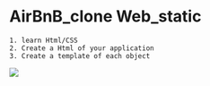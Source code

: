 # AirBnB_clone Web_static
    1. learn Html/CSS
    2. Create a Html of your application
    3. Create a template of each object



![](https://s3.amazonaws.com/alx-intranet.hbtn.io/uploads/medias/2018/6/87c01524ada6080f40fc.png?X-Amz-Algorithm=AWS4-HMAC-SHA256&X-Amz-Credential=AKIARDDGGGOUSBVO6H7D%2F20230502%2Fus-east-1%2Fs3%2Faws4_request&X-Amz-Date=20230502T091353Z&X-Amz-Expires=86400&X-Amz-SignedHeaders=host&X-Amz-Signature=e9566e0b6d10b00164eef05a25d9f2cbb62776a74918cc66c41bcc446dd07200)

